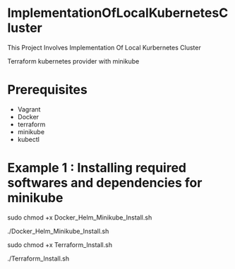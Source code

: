 # ImplementationOfLocalKubernetesCluster
This Project Involves Implementation Of Local Kurbernetes Cluster

Terraform kubernetes provider with minikube

# Prerequisites
 - Vagrant
 - Docker
 - terraform
 - minikube 
 - kubectl 

# Example 1 : Installing required softwares and dependencies for minikube

sudo chmod +x Docker_Helm_Minikube_Install.sh

./Docker_Helm_Minikube_Install.sh

sudo chmod +x Terraform_Install.sh

./Terraform_Install.sh
